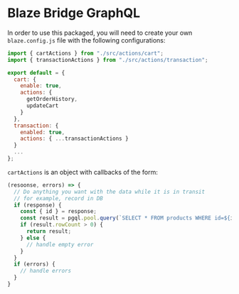# Blaze Bridge GraphQL

In order to use this packaged, you will need to create your own  `blaze.config.js` file with the following configurations:

```js
import { cartActions } from "./src/actions/cart";
import { transactionActions } from "./src/actions/transaction";

export default = {
  cart: {
    enable: true,
    actions: {
      getOrderHistory,
      updateCart
    }
  },
  transaction: {
    enabled: true,
    actions: { ...transactionActions }
  }
  ...
};
```

`cartActions` is an object with callbacks of the form:

```js
(resoonse, errors) => {
  // Do anything you want with the data while it is in transit
  // for example, record in DB
  if (response) {
    const { id } = response;
    const result = pgql.pool.query(`SELECT * FROM products WHERE id=${id}`);
    if (result.rowCount > 0) {
      return result;
    } else {
      // handle empty error
    }
  }
  if (errors) {
    // handle errors
  }
}
```